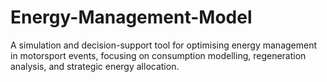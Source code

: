 # Energy-Management-Model
 A simulation and decision-support tool for optimising energy management in motorsport events, focusing on consumption modelling, regeneration analysis, and strategic energy allocation.
